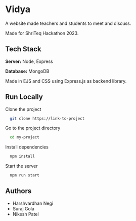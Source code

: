 
# Vidya

A website made teachers and students to meet and discuss.

Made for ShriTeq Hackathon 2023. 





## Tech Stack

**Server:** Node, Express

**Database:** MongoDB

Made in EJS and CSS using Express.js as backend library.


## Run Locally

Clone the project

```bash
  git clone https://link-to-project
```

Go to the project directory

```bash
  cd my-project
```

Install dependencies

```bash
  npm install
```

Start the server

```bash
  npm run start
```


## Authors

- Harshvardhan Negi
- Suraj Gola
- Nikesh Patel

